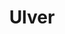 ---
title: "Ulver"
summary: "Genre-spanning group from Norway, active since 1993. On their demos and first album, \"Bergtatt\", they played black/folk metal, 1996's \"Kveldssanger\" is an entirely acoustic folk album and 1997's \"Nattens Madrigal\" is raw, aggressive black metal. Around 1998 they began producing experimental, electronic and avantgarde music. Since 2000 the core of the band consists of Kristoffer Rygg, Tore Ylwizaker and Jørn H. Sværen. The three however collaborate with various musicians on their albums depending on the needs of the musical project at hand. Ulver means \"Wolves\" in Norwegian."
image: "ulver.jpg"
---